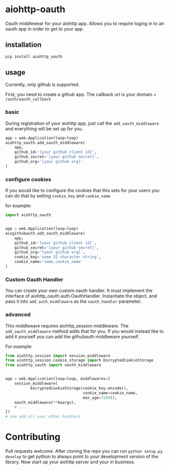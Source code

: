 # aiohttp-oauth

Oauth middlewear for your aiohttp app. Allows you to require loging in to
an oauth app in order to get to your app.


## installation

```bash
pip install aiohttp_oauth
```

## usage

Currently, only github is supported.

First, you need to create a github app. The callback url is
your domain + `/auth/oauth_callback`


### basic
During registration of your aiohttp app, just call the 
`add_oauth_middleware` and everything will be set up for you.
```python
app = web.Application(loop=loop)
aiohttp_oauth.add_oauth_middleware(
    app,
    github_id='[your github client id]',
    github_secret='[your github secret]',
    github_org='[your github org]'
)
```    

### configure cookies

If you would like to configure the cookies that this sets for your users
you can do that by setting `cookie_key` and `cookie_name`

for example:
```python
import aiohttp_oauth


app = web.Application(loop=loop)
aiogithubauth.add_oauth_middleware(
    app,
    github_id='[your github client id]',
    github_secret='[your github secret]',
    github_org='[your github org]',
    cookie_key='some 32 character string',
    cookie_name='some_cookie_name'
)
```


### Custom Oauth Handler
You can create your own custom oauth handler. It must implement the interface
of aiohttp_oauth.auth.OauthHandler.
Instantiate the object, and pass it into `add_auth_middleware` as the `oauth_handler`
parameter.

### advanced

This middleware requires aiohttp_session middleware. 
The `add_oauth_middleware` method adds that for you. If you would instead
like to add it yourself you can add the githubauth middleware yourself.

For example:
```python
from aiohttp_session import session_middleware
from aiohttp_session.cookie_storage import EncryptedCookieStorage
from aiohttp_oauth import oauth_middleware


app = web.Application(loop=loop, middlewares=[
    session_middleware(
           EncryptedCookieStorage(cookie_key.encode(),
                                  cookie_name=cookie_name,
                                  max_age=7200)),
    oauth_middleware(**kwargs),
    # ... 
])
# now add all your other handlers

```


# Contributing

Pull requests welcome.
After cloning the repo you can run `python setup.py develop` to get
python to always point to your development version of the library.
Now start up your aiohttp server and your in business.
